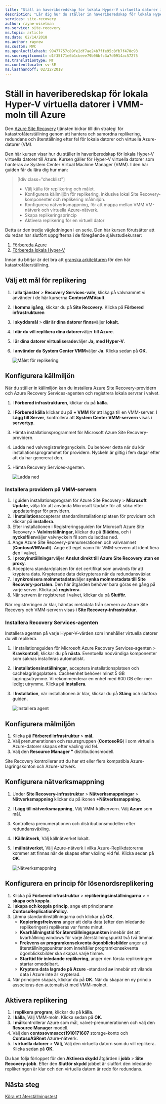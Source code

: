 ```yaml
---
title: "Ställ in haveriberedskap för lokala Hyper-V virtuella datorer i VMM-moln till Azure med Azure Site Recovery | Microsoft Docs"
description: "Lär dig hur du ställer in haveriberedskap för lokala Hyper-V virtuella datorer i System Center VMM-moln till Azure med Azure Site Recovery-tjänsten."
services: site-recovery
author: rayne-wiselman
ms.service: site-recovery
ms.topic: article
ms.date: 02/14/2018
ms.author: raynew
ms.custom: MVC
ms.openlocfilehash: 99477757c89fe2df7ae24b7ffe95c8fb7f470c93
ms.sourcegitcommit: d1f35f71e6b1cbeee79b06bfc3a7d0914ac57275
ms.translationtype: MT
ms.contentlocale: sv-SE
ms.lasthandoff: 02/22/2018
---
```

# <a name="set-up-disaster-recovery-of-on-premises-hyper-v-vms-in-vmm-clouds-to-azure"></a>Ställ in haveriberedskap för lokala Hyper-V virtuella datorer i VMM-moln till Azure

Den [Azure Site Recovery](site-recovery-overview.md) tjänsten bidrar till din strategi för katastrofåterställning genom att hantera och samordna replikering, redundans och återställning efter fel för lokala datorer och virtuella Azure-datorer (VM).

Den här kursen visar hur du ställer in haveriberedskap för lokala Hyper-V virtuella datorer till Azure. Kursen gäller för Hyper-V virtuella datorer som hanteras av System Center Virtual Machine Manager (VMM). I den här guiden får du lära dig hur man:

> [!div class="checklist"]
> * Välj källa för replikering och målet.
> * Konfigurera källmiljön för replikering, inklusive lokal Site Recovery-komponenter och replikering målmiljön.
> * Konfigurera nätverksmappning, för att mappa mellan VMM VM-nätverk och virtuella Azure-nätverk.
> * Skapa replikeringsprincip
> * Aktivera replikering för en virtuell dator

Detta är den tredje vägledningen i en serie. Den här kursen förutsätter att du redan har slutfört uppgifterna i de föregående självstudiekurser:

1. [Förbereda Azure](tutorial-prepare-azure.md)
2. [Förbereda lokala Hyper-V](tutorial-prepare-on-premises-hyper-v.md)

Innan du börjar är det bra att [granska arkitekturen](concepts-hyper-v-to-azure-architecture.md) för den här katastrofåterställning.



## <a name="select-a-replication-goal"></a>Välj ett mål för replikering

1. I **alla tjänster** > **Recovery Services-valv**, klicka på valvnamnet vi använder i de här kurserna **ContosoVMVault**.
2. I **komma igång**, klickar du på **Site Recovery**. Klicka på **Förbered infrastrukturen**
3. I **skyddsmål** > **där är dina datorer finns**väljer **lokalt**.
4. I **där du vill replikera dina datorer**väljer **till Azure**.
5. I **är dina datorer virtualiserade**väljer **Ja, med Hyper-V**.
6. I **använder du System Center VMM**väljer **Ja**. Klicka sedan på **OK**.

    ![Målet för replikering](./media/hyper-v-vmm-azure-tutorial/replication-goal.png)



## <a name="set-up-the-source-environment"></a>Konfigurera källmiljön

När du ställer in källmiljön kan du installera Azure Site Recovery-providern och Azure Recovery Services-agenten och registrera lokala servrar i valvet. 

1. I **Förbered infrastrukturen**, klickar du på **källa**.
2. I **Förbered källa** klickar du på **+ VMM** för att lägga till en VMM-server. I **Lägg till Server**, kontrollera att **System Center VMM-servern** visas i **servertyp**.
3. Hämta installationsprogrammet för Microsoft Azure Site Recovery-providern.
4. Ladda ned valvregistreringsnyckeln. Du behöver detta när du kör installationsprogrammet för providern. Nyckeln är giltig i fem dagar efter att du har genererat den.
5. Hämta Recovery Services-agenten.

    ![Ladda ned](./media/hyper-v-vmm-azure-tutorial/download-vmm.png)

### <a name="install-the-provider-on-the-vmm-server"></a>Installera providern på VMM-servern

1. I guiden installationsprogram för Azure Site Recovery > **Microsoft Update**, välja för att använda Microsoft Update för att söka efter uppdateringar för providern.
2. I **Installation**accepterar standardinstallationsplatsen för providern och klickar på **installera**. 
3. Efter installationen i Registreringsguiden för Microsoft Azure Site Recovery > **Valvinställningar**, klickar du på **Bläddra**, och i **nyckelfilen**väljer valvnyckeln fil som du laddas ned.
4. Ange Azure Site Recovery-prenumerationen och valvnamnet (**ContosoVMVault**). Ange ett eget namn för VMM-servern att identifiera den i valvet.
5. I **proxyinställningar**väljer **Anslut direkt till Azure Site Recovery utan en proxy**.
6. Acceptera standardplatsen för det certifikat som används för att kryptera data. Krypterade data dekrypteras när du redundansväxlar.
7. I **synkronisera molnmetadata**väljer **synka molnmetadata till Site Recovery-portalen**. Den här åtgärden behöver bara göras en gång på varje server. Klicka på **registrera**.
8. När servern är registrerad i valvet, klickar du på **Slutför**.

När registreringen är klar, hämtas metadata från servern av Azure Site Recovery och VMM-servern visas i **Site Recovery-infrastruktur**.

### <a name="install-the-recovery-services-agent"></a>Installera Recovery Services-agenten

Installera agenten på varje Hyper-V-värden som innehåller virtuella datorer du vill replikera.

1. I installationsguiden för Microsoft Azure Recovery Services-agenten > **Kravkontroll**, klickar du på **nästa**. Eventuella nödvändiga komponenter som saknas installeras automatiskt.
2. I **installationsinställningar**, acceptera installationsplatsen och cachelagringsplatsen. Cacheenhet behöver minst 5 GB lagringsutrymme. Vi rekommenderar en enhet med 600 GB eller mer ledigt utrymme. Klicka på **Installera**.
3. I **Installation**, när installationen är klar, klickar du på **Stäng** och slutföra guiden.

    ![Installera agent](./media/hyper-v-vmm-azure-tutorial/mars-install.png)
    

## <a name="set-up-the-target-environment"></a>Konfigurera målmiljön

1. Klicka på **Förbered infrastruktur** > **mål**.
2. Välj prenumerationen och resursgruppen (**ContosoRG**) i som virtuella Azure-datorer skapas efter växling vid fel.
3. Välj den **Resource Manager ”** distributionsmodell.

Site Recovery kontrollerar att du har ett eller flera kompatibla Azure-lagringskonton och Azure-nätverk.


## <a name="configure-network-mapping"></a>Konfigurera nätverksmappning

1. Under **Site Recovery-infrastruktur** > **Nätverksmappningar** > **Nätverksmappning** klickar du på ikonen **+Nätverksmappning**.
2. I **Lägg till nätverksmappning**, Välj VMM-källservern. Välj **Azure** som mål.
3. Kontrollera prenumerationen och distributionsmodellen efter redundansväxling.
4. I **Källnätverk**, Välj källnätverket lokalt.
5. I **målnätverket**, Välj Azure-nätverk i vilka Azure-Replikdatorerna kommer att finnas när de skapas efter växling vid fel. Klicka sedan på **OK**.

    ![Nätverksmappning](./media/hyper-v-vmm-azure-tutorial/network-mapping-vmm.png)

## <a name="set-up-a-replication-policy"></a>Konfigurera en princip för lösenordsreplikering

1. Klicka på **Förbered infrastruktur** > **replikeringsinställningarna** > **+ skapa och koppla**.
2. I **skapa och koppla princip**, ange ett principnamn **ContosoReplicationPolicy**.
3. Lämna standardinställningarna och klickar på **OK**.
    - **Kopieringsfrekvens** anger att delta data (efter den inledande replikeringen) replikeras var femte minut.
    - **Kvarhållningstid för återställningspunkten** innebär det att kvarhållning windows för varje återställningspunkt två två timmar.
    - **Frekvens av programkonsekventa ögonblicksbilder** anger att återställningspunkter som innehåller programkonsekventa ögonblicksbilder ska skapas varje timme.
    - **Starttid för inledande replikering**, anger den första replikeringen startar omedelbart.
    - **Kryptera data lagrade på Azure** -standard **av** innebär att vilande data i Azure inte är krypterad.
4. När principen skapas, klickar du på **OK**. När du skapar en ny princip associeras den automatiskt med VMM-molnet.

## <a name="enable-replication"></a>Aktivera replikering

1. I **replikera program**, klickar du på **källa**. 
2. I **källa**, Välj VMM-moln. Klicka sedan på **OK**.
3. I **mål**kontrollerar Azure som mål, valvet-prenumerationen och välj den **Resource Manager** modell.
4. Välj den **contosovmsacct1910171607** storage-konto och **ContosoASRnet** Azure-nätverk.
5. I **virtuella datorer** > **Välj**, Välj den virtuella datorn som du vill replikera. Klicka sedan på **OK**.

 Du kan följa förloppet för den **Aktivera skydd** åtgärden i **jobb** > **Site Recovery-jobb**. Efter den **Slutför skydd** jobbet är slutfört den inledande replikeringen är klar och den virtuella datorn är redo för redundans.


## <a name="next-steps"></a>Nästa steg
[Köra ett återställningstest](tutorial-dr-drill-azure.md)
